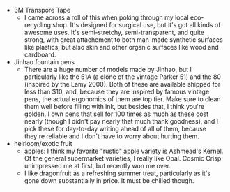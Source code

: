- 3M Transpore Tape
    - I came across a roll of this when poking through my local eco-recycling shop. It's designed for surgical use, but it's got all kinds of awesome uses. It's semi-stretchy, semi-transparent, and quite strong, with great attachement to both man-made synthetic surfaces like plastics, but also skin and other organic surfaces like wood and cardboard.
- Jinhao fountain pens
    - There are a huge number of models made by Jinhao, but I particularly like the 51A (a clone of the vintage Parker 51) and the 80 (inspired by the Lamy 2000). Both of these are available shipped for less than $10, and, because they are inspired by famous vintage pens, the actual ergonomics of them are top tier. Make sure to clean them well before filling with ink, but besides that, I think you're golden. I own pens that sell for 100 times as much as these cost nearly (though I didn't pay nearly that much thank goodness), and I pick these for day-to-day writing ahead of all of them, because they're reliable and I don't have to worry about hurting them.
- heirloom/exotic fruit
    - apples: I think my favorite "rustic" apple variety is Ashmead's Kernel. Of the general supermarket varieties, I really like Opal. Cosmic Crisp unimpressed me at first, but recently won me over.
    - I like dragonfruit as a refreshing summer treat, particularly as it's gone down substantially in price. It must be chilled though.
